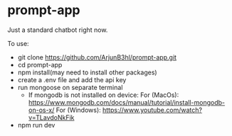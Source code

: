 # prompt-app

Just a standard chatbot right now.

To use:

- git clone https://github.com/ArjunB3hl/prompt-app.git
- cd prompt-app 
- npm install(may need to install other packages)
- create a .env file and add the api key
- run mongoose on separate terminal
   - If mongodb is not installed on device:
     For (MacOs): https://www.mongodb.com/docs/manual/tutorial/install-mongodb-on-os-x/
     For (Windows): https://www.youtube.com/watch?v=TLavdoNkFik
- npm run dev
